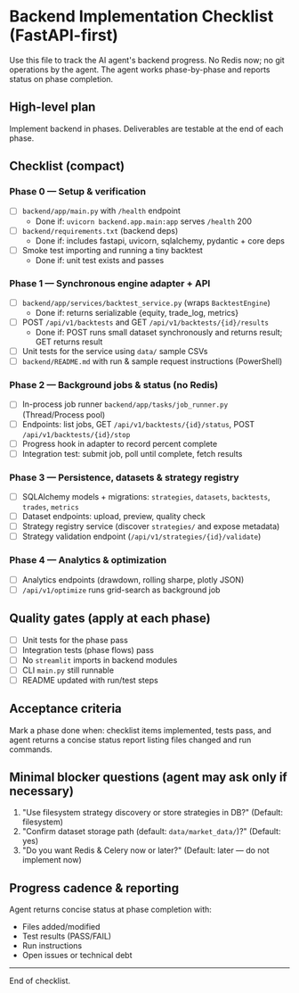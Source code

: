 # Backend Implementation Checklist (FastAPI-first)

Use this file to track the AI agent's backend progress. No Redis now; no git operations by the agent. The agent works phase-by-phase and reports status on phase completion.

## High-level plan
Implement backend in phases. Deliverables are testable at the end of each phase.

## Checklist (compact)

### Phase 0 — Setup & verification
- [ ] `backend/app/main.py` with `/health` endpoint
  - Done if: `uvicorn backend.app.main:app` serves `/health` 200
- [ ] `backend/requirements.txt` (backend deps)
  - Done if: includes fastapi, uvicorn, sqlalchemy, pydantic + core deps
- [ ] Smoke test importing and running a tiny backtest
  - Done if: unit test exists and passes

### Phase 1 — Synchronous engine adapter + API
- [ ] `backend/app/services/backtest_service.py` (wraps `BacktestEngine`)
  - Done if: returns serializable {equity, trade_log, metrics}
- [ ] POST `/api/v1/backtests` and GET `/api/v1/backtests/{id}/results`
  - Done if: POST runs small dataset synchronously and returns result; GET returns result
- [ ] Unit tests for the service using `data/` sample CSVs
- [ ] `backend/README.md` with run & sample request instructions (PowerShell)

### Phase 2 — Background jobs & status (no Redis)
- [ ] In-process job runner `backend/app/tasks/job_runner.py` (Thread/Process pool)
- [ ] Endpoints: list jobs, GET `/api/v1/backtests/{id}/status`, POST `/api/v1/backtests/{id}/stop`
- [ ] Progress hook in adapter to record percent complete
- [ ] Integration test: submit job, poll until complete, fetch results

### Phase 3 — Persistence, datasets & strategy registry
- [ ] SQLAlchemy models + migrations: `strategies`, `datasets`, `backtests`, `trades`, `metrics`
- [ ] Dataset endpoints: upload, preview, quality check
- [ ] Strategy registry service (discover `strategies/` and expose metadata)
- [ ] Strategy validation endpoint (`/api/v1/strategies/{id}/validate`)

### Phase 4 — Analytics & optimization
- [ ] Analytics endpoints (drawdown, rolling sharpe, plotly JSON)
- [ ] `/api/v1/optimize` runs grid-search as background job

## Quality gates (apply at each phase)
- [ ] Unit tests for the phase pass
- [ ] Integration tests (phase flows) pass
- [ ] No `streamlit` imports in backend modules
- [ ] CLI `main.py` still runnable
- [ ] README updated with run/test steps

## Acceptance criteria
Mark a phase done when: checklist items implemented, tests pass, and agent returns a concise status report listing files changed and run commands.

## Minimal blocker questions (agent may ask only if necessary)
1. "Use filesystem strategy discovery or store strategies in DB?" (Default: filesystem)
2. "Confirm dataset storage path (default: `data/market_data/`)?" (Default: yes)
3. "Do you want Redis & Celery now or later?" (Default: later — do not implement now)

## Progress cadence & reporting
Agent returns concise status at phase completion with:
- Files added/modified
- Test results (PASS/FAIL)
- Run instructions
- Open issues or technical debt

---

End of checklist.
